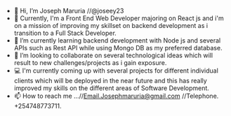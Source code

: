 - 👋 Hi, I’m Joseph Maruria //@joseey23
- 👀 Currently, I'm a Front End Web Developer majoring on React js and i'm on a mission of improving my skillset on backend development as i transition to a Full Stack Developer.
- 🌱 I’m currently learning backend development with Node js and several APIs such as Rest API while using Mongo DB as my preferred database.
- 💞️ I’m looking to collaborate on several technological ideas which will result to new challenges/projects as i gain exposure.
- 💻 I'm currently coming up with several projects for different individual clients which will be deployed in the near future and this has really improved my skills on the different areas of Software Development.
- 📫 How to reach me ...//Email.Josephmaruria@gmail.com //Telephone. +254748773711.


